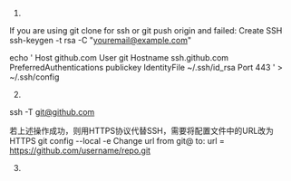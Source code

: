 1.
If you are using git clone for ssh or git push origin and failed:
Create SSH
ssh-keygen -t rsa -C "youremail@example.com"

echo '
Host github.com
User git
Hostname ssh.github.com
PreferredAuthentications publickey
IdentityFile ~/.ssh/id_rsa
Port 443 ' > ~/.ssh/config

2.
ssh -T git@github.com

若上述操作成功，则用HTTPS协议代替SSH，需要将配置文件中的URL改为HTTPS
git config --local -e
Change url from git@ to:
url = https://github.com/username/repo.git

3.
